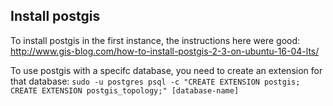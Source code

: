 ## Install postgis
To install postgis in the first instance, the instructions here were good:
http://www.gis-blog.com/how-to-install-postgis-2-3-on-ubuntu-16-04-lts/

To use postgis with a specifc database, you need to create an extension for that database:
`sudo -u postgres psql -c "CREATE EXTENSION postgis; CREATE EXTENSION postgis_topology;" [database-name]`

